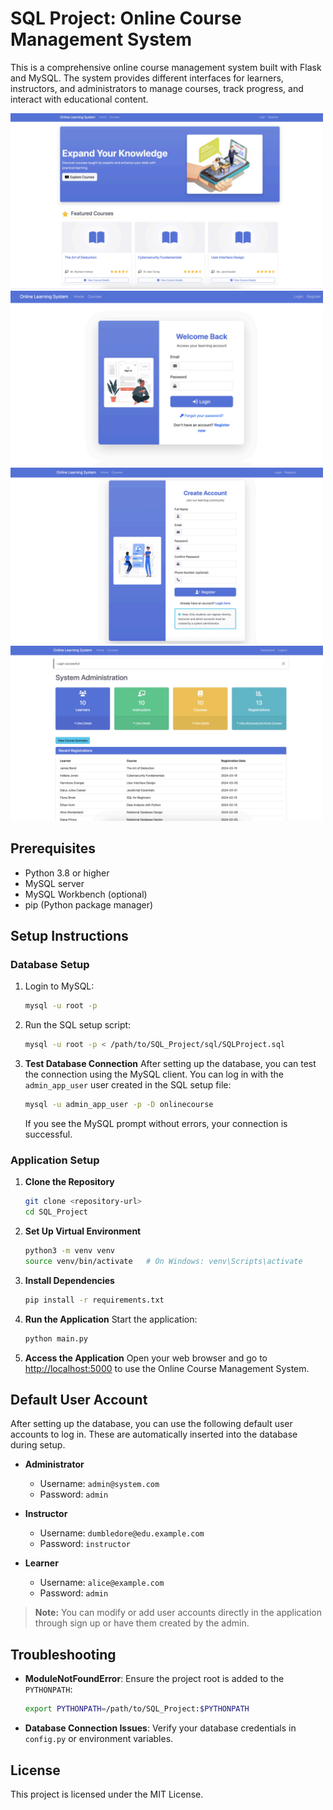 # SQL Project: Online Course Management System

This is a comprehensive online course management system built with Flask and MySQL. The system provides different interfaces for learners, instructors, and administrators to manage courses, track progress, and interact with educational content.

<img src="images/image.png" alt="image" width="500" />
<img src="images/image-1.png" alt="image-1" width="500" />
<img src="images/image1.png" alt="image1" width="500" />
<img src="images/image3.png" alt="image3" width="500" />

## Prerequisites

- Python 3.8 or higher
- MySQL server
- MySQL Workbench (optional)
- pip (Python package manager)

## Setup Instructions

### Database Setup

1. Login to MySQL:
   ```bash
   mysql -u root -p
   ```

2. Run the SQL setup script:
   ```bash
   mysql -u root -p < /path/to/SQL_Project/sql/SQLProject.sql
   ```

3. **Test Database Connection**
   After setting up the database, you can test the connection using the MySQL client. You can log in with the `admin_app_user` user created in the SQL setup file:
   ```bash
   mysql -u admin_app_user -p -D onlinecourse
   ```
   If you see the MySQL prompt without errors, your connection is successful.

### Application Setup

1. **Clone the Repository**
   ```bash
   git clone <repository-url>
   cd SQL_Project
   ```

2. **Set Up Virtual Environment**
   ```bash
   python3 -m venv venv
   source venv/bin/activate   # On Windows: venv\Scripts\activate
   ```

3. **Install Dependencies**
   ```bash
   pip install -r requirements.txt
   ```

4. **Run the Application**
   Start the application:
   ```bash
   python main.py
   ```

5. **Access the Application**
   Open your web browser and go to [http://localhost:5000](http://localhost:5000) to use the Online Course Management System.

## Default User Account
   After setting up the database, you can use the following default user accounts to log in. These are automatically inserted into the database during setup.

   - **Administrator**
      - Username: `admin@system.com`
      - Password: `admin`

   - **Instructor**
      - Username: `dumbledore@edu.example.com`
      - Password: `instructor`

   - **Learner**
      - Username: `alice@example.com`
      - Password: `admin`

   > **Note:** You can modify or add user accounts directly in the application through sign up or have them created by the admin.

## Troubleshooting

- **ModuleNotFoundError**: Ensure the project root is added to the `PYTHONPATH`:
  ```bash
  export PYTHONPATH=/path/to/SQL_Project:$PYTHONPATH
  ```

- **Database Connection Issues**: Verify your database credentials in `config.py` or environment variables.

## License

This project is licensed under the MIT License.